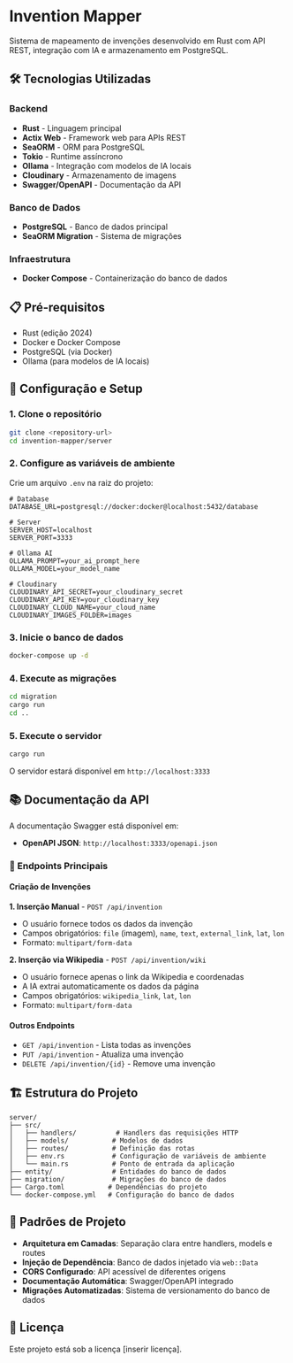 # Invention Mapper

Sistema de mapeamento de invenções desenvolvido em Rust com API REST, integração com IA e armazenamento em PostgreSQL.

## 🛠️ Tecnologias Utilizadas

### Backend
- **Rust** - Linguagem principal
- **Actix Web** - Framework web para APIs REST
- **SeaORM** - ORM para PostgreSQL
- **Tokio** - Runtime assíncrono
- **Ollama** - Integração com modelos de IA locais
- **Cloudinary** - Armazenamento de imagens
- **Swagger/OpenAPI** - Documentação da API

### Banco de Dados
- **PostgreSQL** - Banco de dados principal
- **SeaORM Migration** - Sistema de migrações

### Infraestrutura
- **Docker Compose** - Containerização do banco de dados

## 📋 Pré-requisitos

- Rust (edição 2024)
- Docker e Docker Compose
- PostgreSQL (via Docker)
- Ollama (para modelos de IA locais)

## 🚀 Configuração e Setup

### 1. Clone o repositório
```bash
git clone <repository-url>
cd invention-mapper/server
```

### 2. Configure as variáveis de ambiente
Crie um arquivo `.env` na raiz do projeto:

```env
# Database
DATABASE_URL=postgresql://docker:docker@localhost:5432/database

# Server
SERVER_HOST=localhost
SERVER_PORT=3333

# Ollama AI
OLLAMA_PROMPT=your_ai_prompt_here
OLLAMA_MODEL=your_model_name

# Cloudinary
CLOUDINARY_API_SECRET=your_cloudinary_secret
CLOUDINARY_API_KEY=your_cloudinary_key
CLOUDINARY_CLOUD_NAME=your_cloud_name
CLOUDINARY_IMAGES_FOLDER=images
```

### 3. Inicie o banco de dados
```bash
docker-compose up -d
```

### 4. Execute as migrações
```bash
cd migration
cargo run
cd ..
```

### 5. Execute o servidor
```bash
cargo run
```

O servidor estará disponível em `http://localhost:3333`

## 📚 Documentação da API

A documentação Swagger está disponível em:
- **OpenAPI JSON**: `http://localhost:3333/openapi.json`

### 🔧 Endpoints Principais

#### Criação de Invenções

**1. Inserção Manual** - `POST /api/invention`
- O usuário fornece todos os dados da invenção
- Campos obrigatórios: `file` (imagem), `name`, `text`, `external_link`, `lat`, `lon`
- Formato: `multipart/form-data`

**2. Inserção via Wikipedia** - `POST /api/invention/wiki`
- O usuário fornece apenas o link da Wikipedia e coordenadas
- A IA extrai automaticamente os dados da página
- Campos obrigatórios: `wikipedia_link`, `lat`, `lon`
- Formato: `multipart/form-data`

#### Outros Endpoints
- `GET /api/invention` - Lista todas as invenções
- `PUT /api/invention` - Atualiza uma invenção
- `DELETE /api/invention/{id}` - Remove uma invenção

## 🏗️ Estrutura do Projeto

```
server/
├── src/
│   ├── handlers/          # Handlers das requisições HTTP
│   ├── models/           # Modelos de dados
│   ├── routes/           # Definição das rotas
│   ├── env.rs            # Configuração de variáveis de ambiente
│   └── main.rs           # Ponto de entrada da aplicação
├── entity/               # Entidades do banco de dados
├── migration/            # Migrações do banco de dados
├── Cargo.toml           # Dependências do projeto
└── docker-compose.yml   # Configuração do banco de dados
```

## 🔧 Padrões de Projeto

- **Arquitetura em Camadas**: Separação clara entre handlers, models e routes
- **Injeção de Dependência**: Banco de dados injetado via `web::Data`
- **CORS Configurado**: API acessível de diferentes origens
- **Documentação Automática**: Swagger/OpenAPI integrado
- **Migrações Automatizadas**: Sistema de versionamento do banco de dados

## 📝 Licença

Este projeto está sob a licença [inserir licença]. 